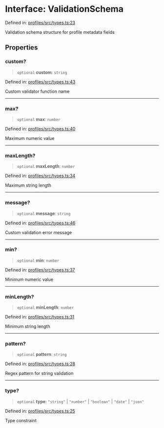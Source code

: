 # Interface: ValidationSchema

Defined in: [profiles/src/types.ts:23](https://github.com/happyvertical/smrt/blob/71a16025d52b026725fd522a392015e67e1d6489/packages/profiles/src/types.ts#L23)

Validation schema structure for profile metadata fields

## Properties

### custom?

> `optional` **custom**: `string`

Defined in: [profiles/src/types.ts:43](https://github.com/happyvertical/smrt/blob/71a16025d52b026725fd522a392015e67e1d6489/packages/profiles/src/types.ts#L43)

Custom validator function name

***

### max?

> `optional` **max**: `number`

Defined in: [profiles/src/types.ts:40](https://github.com/happyvertical/smrt/blob/71a16025d52b026725fd522a392015e67e1d6489/packages/profiles/src/types.ts#L40)

Maximum numeric value

***

### maxLength?

> `optional` **maxLength**: `number`

Defined in: [profiles/src/types.ts:34](https://github.com/happyvertical/smrt/blob/71a16025d52b026725fd522a392015e67e1d6489/packages/profiles/src/types.ts#L34)

Maximum string length

***

### message?

> `optional` **message**: `string`

Defined in: [profiles/src/types.ts:46](https://github.com/happyvertical/smrt/blob/71a16025d52b026725fd522a392015e67e1d6489/packages/profiles/src/types.ts#L46)

Custom validation error message

***

### min?

> `optional` **min**: `number`

Defined in: [profiles/src/types.ts:37](https://github.com/happyvertical/smrt/blob/71a16025d52b026725fd522a392015e67e1d6489/packages/profiles/src/types.ts#L37)

Minimum numeric value

***

### minLength?

> `optional` **minLength**: `number`

Defined in: [profiles/src/types.ts:31](https://github.com/happyvertical/smrt/blob/71a16025d52b026725fd522a392015e67e1d6489/packages/profiles/src/types.ts#L31)

Minimum string length

***

### pattern?

> `optional` **pattern**: `string`

Defined in: [profiles/src/types.ts:28](https://github.com/happyvertical/smrt/blob/71a16025d52b026725fd522a392015e67e1d6489/packages/profiles/src/types.ts#L28)

Regex pattern for string validation

***

### type?

> `optional` **type**: `"string"` \| `"number"` \| `"boolean"` \| `"date"` \| `"json"`

Defined in: [profiles/src/types.ts:25](https://github.com/happyvertical/smrt/blob/71a16025d52b026725fd522a392015e67e1d6489/packages/profiles/src/types.ts#L25)

Type constraint
